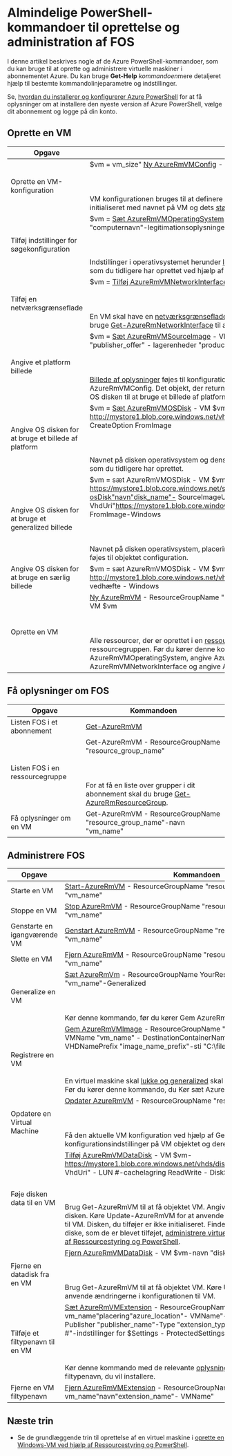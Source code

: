 <properties 
   pageTitle="Almindelige PowerShell-kommandoer til FOS | Microsoft Azure"
   description="Almindelige PowerShell-kommandoer til at komme i gang oprettelse og administration af din FOS i Azure i Windows"
   services="virtual-machines-windows"
   documentationCenter=""
   authors="davidmu1" 
   manager="timlt" 
   editor="tysonn" 
   tags="azure-resource-manager"/>
   
<tags
   ms.service="virtual-machines-windows"
   ms.devlang="na"
   ms.topic="article"
   ms.tgt_pltfrm="vm-windows"
   ms.workload="infrastructure-services"
   ms.date="09/27/2016"
   ms.author="davidmu" />

# <a name="common-powershell-commands-for-creating-and-managing-vms"></a>Almindelige PowerShell-kommandoer til oprettelse og administration af FOS

I denne artikel beskrives nogle af de Azure PowerShell-kommandoer, som du kan bruge til at oprette og administrere virtuelle maskiner i abonnementet Azure.  Du kan bruge **Get-Help** *kommandoen*mere detaljeret hjælp til bestemte kommandolinjeparametre og indstillinger.

Se, [hvordan du installerer og konfigurerer Azure PowerShell](../powershell-install-configure.md) for at få oplysninger om at installere den nyeste version af Azure PowerShell, vælge dit abonnement og logge på din konto.

## <a name="create-a-vm"></a>Oprette en VM

Opgave | Kommandoen
-------------- | -------------------------
Oprette en VM-konfiguration | $vm = vm_size" [Ny AzureRmVMConfig](https://msdn.microsoft.com/library/mt603727.aspx) - VMName"vm_name"- VMSize"<BR></BR><BR></BR>VM konfigurationen bruges til at definere eller opdatere indstillinger for VM. Konfigurationen er initialiseret med navnet på VM og dets [størrelse](virtual-machines-windows-sizes.md).
Tilføj indstillinger for søgekonfiguration | $vm = [Sæt AzureRmVMOperatingSystem](https://msdn.microsoft.com/library/mt603843.aspx) - VM $vm-Windows - computernavn "computernavn"-legitimationsoplysninger $cred - ProvisionVMAgent - EnableAutoUpdate<BR></BR><BR></BR>Indstillinger i operativsystemet herunder [legitimationsoplysninger](https://technet.microsoft.com/library/hh849815.aspx) føjes til konfigurationsobjektet, som du tidligere har oprettet ved hjælp af ny AzureRmVMConfig.
Tilføj en netværksgrænseflade | $vm = [Tilføj AzureRmVMNetworkInterface](https://msdn.microsoft.com/library/mt619351.aspx) - VM $vm-Id $nic. Id<BR></BR><BR></BR>En VM skal have en [netværksgrænsefladen](virtual-machines-windows-ps-create.md) til at kommunikere i et virtuelt netværk. Du kan også bruge [Get-AzureRmNetworkInterface](https://msdn.microsoft.com/library/mt619434.aspx) til at hente et eksisterende netværk interface objekt.
Angive et platform billede | $vm = [Sæt AzureRmVMSourceImage](https://msdn.microsoft.com/library/mt619344.aspx) - VM $vm - PublisherName "publisher_name"-tilbyder "publisher_offer" - lagerenheder "product_sku"-"seneste" Version<BR></BR><BR></BR>[Billede af oplysninger](virtual-machines-windows-cli-ps-findimage.md) føjes til konfigurationsobjektet, som du tidligere har oprettet ved hjælp af ny AzureRmVMConfig. Det objekt, der returneres fra denne kommando bruges kun, når du indstiller OS disken til at bruge et billede af platform.
Angive OS disken for at bruge et billede af platform | $vm = [Sæt AzureRmVMOSDisk](https://msdn.microsoft.com/library/mt603746.aspx) - VM $vm-http://mystore1.blob.core.windows.net/vhds/disk_name.vhd"navn"disk_name"- VhdUri" - CreateOption FromImage<BR></BR><BR></BR>Navnet på disken operativsystem og dens placering i [lagerplads](../storage/storage-powershell-guide-full.md) føjes til konfigurationsobjektet, som du tidligere har oprettet.
Angive OS disken for at bruge et generalized billede | $vm = sæt AzureRmVMOSDisk - VM $vm-https://mystore1.blob.core.windows.net/system/Microsoft.Compute/Images/myimages/myprefix-osDisk"navn"disk_name"- SourceImageUri. {guid} .vhd"- VhdUri"https://mystore1.blob.core.windows.net/vhds/disk_name.vhd"- CreateOption FromImage-Windows<BR></BR><BR></BR>Navnet på disken operativsystem, placeringen af kildebilledet og den disk placering på [lager,](../storage/storage-powershell-guide-full.md) føjes til objektet configuration.
Angive OS disken for at bruge en særlig billede | $vm = sæt AzureRmVMOSDisk - VM $vm-http://mystore1.blob.core.windows.net/vhds/"navn"name_of_disk"- VhdUri" - CreateOption vedhæfte - Windows
Oprette en VM | [Ny AzureRmVM]() - ResourceGroupName "resource_group_name"-placering "location_name" - VM $vm<BR></BR><BR></BR>Alle ressourcer, der er oprettet i en [ressourcegruppe](../powershell-azure-resource-manager.md). VM skal oprettes på samme [placering](https://msdn.microsoft.com/library/azure/dn495177.aspx) som ressourcegruppen. Før du kører denne kommando, køre ny AzureRmVMConfig, sæt AzureRmVMOperatingSystem, angive AzureRmVMSourceImage, Tilføj AzureRmVMNetworkInterface og angive AzureRmVMOSDisk.

## <a name="get-information-about-vms"></a>Få oplysninger om FOS

Opgave | Kommandoen
-------------- | -------------------------
Listen FOS i et abonnement| [Get-AzureRmVM](https://msdn.microsoft.com/library/mt603718.aspx)
Listen FOS i en ressourcegruppe | Get-AzureRmVM - ResourceGroupName "resource_group_name"<BR></BR><BR></BR>For at få en liste over grupper i dit abonnement skal du bruge [Get-AzureRmResourceGroup](https://msdn.microsoft.com/library/mt679016.aspx).
Få oplysninger om en VM | Get-AzureRmVM - ResourceGroupName "resource_group_name"-navn "vm_name"

## <a name="manage-vms"></a>Administrere FOS

Opgave | Kommandoen
-------------- | -------------------------
Starte en VM | [Start-AzureRmVM](https://msdn.microsoft.com/library/mt603453.aspx) - ResourceGroupName "resource_group_name"-navn "vm_name"
Stoppe en VM | [Stop AzureRmVM](https://msdn.microsoft.com/library/mt603483.aspx) - ResourceGroupName "resource_group_name"-navn "vm_name"
Genstarte en igangværende VM | [Genstart AzureRmVM](https://msdn.microsoft.com/library/mt603775.aspx) - ResourceGroupName "resource_group_name"-navn "vm_name"
Slette en VM | [Fjern AzureRmVM](https://msdn.microsoft.com/library/mt603641.aspx) - ResourceGroupName "resource_group_name"-navn "vm_name"
Generalize en VM | [Sæt AzureRmVm](https://msdn.microsoft.com/library/mt603688.aspx) - ResourceGroupName YourResourceGroup-navn "vm_name"-Generalized<BR></BR><BR></BR>Kør denne kommando, før du kører Gem AzureRmVMImage.
Registrere en VM | [Gem AzureRmVMImage](https://msdn.microsoft.com/library/mt619423.aspx) - ResourceGroupName "resource_group_name" - VMName "vm_name" - DestinationContainerName "image_container" - VHDNamePrefix "image_name_prefix"-sti "C:\filepath\filename.json"<BR></BR><BR></BR>En virtuel maskine skal [lukke og generalized](virtual-machines-windows-generalize-vhd.md) skal bruges til at oprette et billede. Før du kører denne kommando, du Kør sæt AzureRmVm.
Opdatere en Virtual Machine | [Opdater AzureRmVM](https://msdn.microsoft.com/library/mt603662.aspx) - ResourceGroupName "resource_group_name" - VM $vm<BR></BR><BR></BR>Få den aktuelle VM konfiguration ved hjælp af Get-AzureRmVM, ændre konfigurationsindstillinger på VM objektet og derefter kører denne kommando.
Føje disken data til en VM | [Tilføj AzureRmVMDataDisk](https://msdn.microsoft.com/library/mt603673.aspx) - VM $vm-https://mystore1.blob.core.windows.net/vhds/disk_name.vhd"navn"disk_name"- VhdUri" - LUN #-cachelagring ReadWrite - DiskSizeinGB # - CreateOption Tøm<BR></BR><BR></BR>Brug Get-AzureRmVM til at få objektet VM. Angiv LUN antallet og størrelsen på disken. Køre Update-AzureRmVM for at anvende ændringerne i konfigurationen til VM. Disken, du tilføjer er ikke initialiseret. Finde oplysninger om initialisering af diske, som de er blevet tilføjet, [administrere virtuelle Azure-computere ved hjælp af Ressourcestyring og PowerShell](virtual-machines-windows-ps-manage.md).
Fjerne en datadisk fra en VM | [Fjern AzureRmVMDataDisk](https://msdn.microsoft.com/library/mt603614.aspx) - VM $vm-navn "disk_name"<BR></BR><BR></BR>Brug Get-AzureRmVM til at få objektet VM. Køre Update-AzureRmVM for at anvende ændringerne i konfigurationen til VM.
Tilføje et filtypenavn til en VM | [Sæt AzureRmVMExtension](https://msdn.microsoft.com/library/mt603745.aspx) - ResourceGroupName "resource_group_name"-vm_name"placering"azure_location"- VMName"-navn "extension_name"-Publisher "publisher_name"-Type "extension_type" - TypeHandlerVersion "#. #"-indstillinger for $Settings - ProtectedSettings $ProtectedSettings<BR></BR><BR></BR>Kør denne kommando med de relevante [oplysninger om konfiguration](virtual-machines-windows-extensions-configuration-samples.md) for det filtypenavn, du vil installere.
Fjerne en VM filtypenavn | [Fjern AzureRmVMExtension](https://msdn.microsoft.com/library/mt603782.aspx) - ResourceGroupName "resource_group_name"-vm_name"navn"extension_name"- VMName"

## <a name="next-steps"></a>Næste trin

- Se de grundlæggende trin til oprettelse af en virtuel maskine i [oprette en Windows-VM ved hjælp af Ressourcestyring og PowerShell](virtual-machines-windows-ps-create.md).

